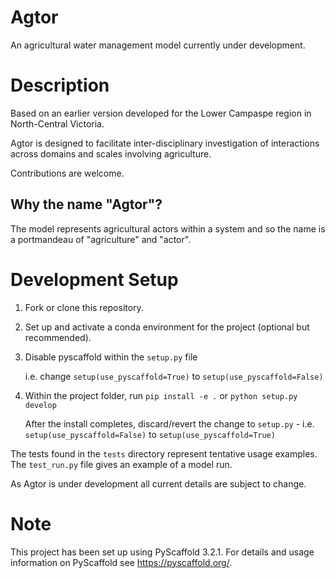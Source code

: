 Agtor
=====

An agricultural water management model currently under development.


Description
===========
Based on an earlier version developed for the Lower Campaspe region in North-Central Victoria.

Agtor is designed to facilitate inter-disciplinary investigation of interactions across domains and scales involving agriculture.

Contributions are welcome.

Why the name "Agtor"?
------------

The model represents agricultural actors within a system and so the name is a portmandeau of "agriculture" and "actor".


Development Setup
=================

1. Fork or clone this repository.
2. Set up and activate a conda environment for the project (optional but recommended).
3. Disable pyscaffold within the `setup.py` file

   i.e. change `setup(use_pyscaffold=True)` to `setup(use_pyscaffold=False)`

4. Within the project folder, run `pip install -e .` or `python setup.py develop`

   After the install completes, discard/revert the change to `setup.py` -
   i.e. `setup(use_pyscaffold=False)` to `setup(use_pyscaffold=True)`

The tests found in the `tests` directory represent tentative usage examples. The `test_run.py` file gives an example of a model run.

As Agtor is under development all current details are subject to change.


Note
====

This project has been set up using PyScaffold 3.2.1. For details and usage
information on PyScaffold see https://pyscaffold.org/.
